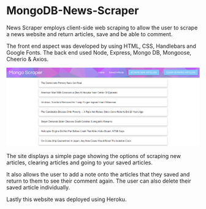 # MongoDB-News-Scraper

News Scraper employs client-side web scraping to allow the user to scrape a news website and return articles, save and be able to comment. 

The front end aspect was developed by using HTML, CSS, Handlebars and Google Fonts. The back end used Node, Express, Mongo DB, Mongoose, Cheerio & Axios. 

![Image of Home Page](https://github.com/marie1881/MongoDB-News-Scraper/blob/master/public/images/Home.PNG)

The site displays a simple page showing the options of scraping new articles, clearing articles and going to your saved articles. 

It also allows the user to add a note onto the articles that they saved and return to them to see their comment again. The user can also delete their saved article individually. 


Lastly this website was deployed using Heroku.
